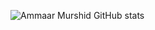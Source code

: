 ![Ammaar Murshid GitHub stats](https://github-readme-stats.vercel.app/api?username=ammaarM&show_icons=true&theme=dark&hide_rank=true)
